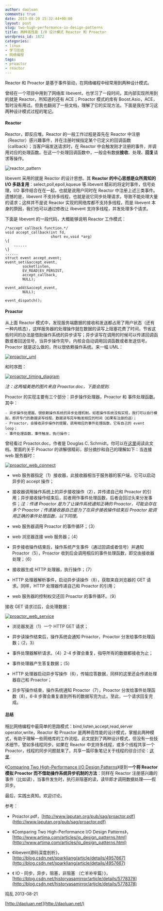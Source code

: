 ```yaml
---
author: daoluan
comments: true
date: 2013-08-20 15:32:44+00:00
layout: post
slug: two-high-performance-io-design-patterns
title: 两种高性能 I/O 设计模式 Reactor 和 Proactor
wordpress_id: 1872
categories:
- linux
- 学习总结
- 网络编程
tags:
- proactor
- reactor
---
```


Reactor 和 Proactor 是基于事件驱动，在网络编程中经常用到两种设计模式。

曾经在一个项目中用到了网络库 libevent，也学习了一段时间，其内部实现所用到的就是 Reactor，所知道的还有 ACE；Proactor 模式的库有 Boost.Asio，ACE，暂时没有用过。但我也翻阅了一些文档，理解了它的实现方法。下面是我在学习这两种设计模式过程的笔记。


#### Reactor


Reactor，即反应堆。Reactor 的一般工作过程是首先在 Reactor 中注册（Reactor）感兴趣事件，并在注册时候指定某个已定义的回调函数（callback）；当客户端发送请求时，在 Reactor 中会触发刚才注册的事件，并调用对应的处理函数。在这一个处理回调函数中，一般会有数据**接收**、处理、**回复**请求等操作。

![reactor_pattern](http://daoluan.net/blog/wp-content/uploads/2013/08/reactor_pattern.png)

libevent 采用的就是 Reactor 的设计思想。其 **Reactor 的中心思想是众所周知的 I/O 多路复用**：select,poll,epoll,kqueue 等.libevent 精彩的将定时事件，信号处理，I/O 事件结合在在一起，也就是说用户同时在 Reactor 中注册上述三类事件。遗憾的是，libevent 不支持多线程，也就是说它同步处理请求，导致不能处理大量的请求；这样并不是说 Reactor 实现的网络库都不支持多线程，而是 libevent 本身的原因，我们也可以通过修改让 ilbevent 支持多线程，并发处理多个请求。

下面是 libevent 的一段代码，大概能够说明 Reactor 工作模式：

    
    /*accept callback function.*/
    void accept_callback(int fd,
    					 short ev,void *arg)
    \{
        ......
    \}
    ......
    struct event accept_event;
    event_set(&accept_event,
    		socketlisten,
    		EV_READ|EV_PERSIST,
    		accept_callback,
    		NULL);
    
    event_add(&accept_event,
    		NULL);
    
    event_dispatch();




#### Proactor


从上面 Reactor 模式中，发现服务端数据的接收和发送都占用了用户状态（还有一种内核态），这样服务器的处理操作就在数据的读写上阻塞花费了时间，节省这些时间的办法是借助操作系统的异步读写；异步读写在调用的时候可以传递回调函数或者回送信号，当异步操作完毕，内核会自动调用回调函数或者发送信号。Proactor 就是这么做的，所以很依赖操作系统。来一幅 UML：

[![proactor_uml](http://daoluan.net/blog/wp-content/uploads/2013/08/proactor_uml.png)](http://daoluan.net/blog/wp-content/uploads/2013/08/proactor_uml.png)

和时序图：

[![proactor_timing_diagram](http://daoluan.net/blog/wp-content/uploads/2013/08/proactor_timing_diagram.png)](http://daoluan.net/blog/wp-content/uploads/2013/08/proactor_timing_diagram.png)

_注：这两幅美艳的图片来自 Proactor.doc，下面会提到._

Proactor 的实现主要有三个部分：异步操作处理器，Proactor 和 事件处理函数。其中：

    
    - 异步操作处理器，很依赖操作系统的异步处理机制，如若操作系统没有实现，我们可以自行模拟，即开专门的数据读写线程，数据读写完毕触发相应的时间（如果有注册的话）；
    - Proactor，会接收异步操作的提醒，调用相应的事件处理函数，它有自己的 event loop；
    - 事件处理函数，事件触发，执行操作；


曾经看过 Proactor.doc，作者是 Douglas C. Schmidt，你可以在[这里](http://www.laputan.org/pub/sag/proactor.pdf)阅读此文档。里面的关于 Proactor 的讲解很精彩，部分摘抄和自己的理解如下：当连接 web 服务器时：

[![proactor_web_connect](http://daoluan.net/blog/wp-content/uploads/2013/08/proactor_web_connect.png)](http://daoluan.net/blog/wp-content/uploads/2013/08/proactor_web_connect.png)



	
  * web 服务器指定（1）接收器，此接收器相当于服务器的客户端，它可以启动异步的 accept 操作；

	
  * 接收器调用操作系统上的异步接收操作（2），并传递自己和 Proactor 的引用；异步接收操作结束后，前者用作事件处理函数，后者会回过头来分发事件；_注：传递 Proactor 是为了让操作系统通知正确的 Proactor，可能会存在多个 Proactor；传递接收器自己是为了在异步接收操作结束后 Proactor 能调用正确的事件处理函数，以下同理。_

	
  * web 服务器调用 Proactor 的事件循环；（3）

	
  * web 浏览器连接 web 服务器；（4）

	
  * 异步接收操作结束后，操作系统产生事件（通过回调或者信号）并通知 Proactor（5），Proactor 收到后会调用相应的事件处理函数，即交由接收器处理；（6）

	
  * 接收器生成 HTTP 处理器，执行操作；（7）

	
  * HTTP 处理器解析事件，启动异步读操作（8），获取来自浏览器的 GET 请求。同样，HTTP 处理器传递自己和 Proactor 的引用；

	
  * web 服务器的控制权交还回 Proactor 的事件循环。（9）


接收 GET 请求过后，会处理数据：

[![proactor_web_service](http://daoluan.net/blog/wp-content/uploads/2013/08/proactor_web_service.png)](http://daoluan.net/blog/wp-content/uploads/2013/08/proactor_web_service.png)



	
  * 浏览器发送（1）一个 HTTP GET 请求；

	
  * 异步读操作结束后，操作系统会通知 Proactor，Proactor 分发给事件处理函数；（2，3）

	
  * 事件处理器解析请求。（4）2-4 步骤会重复，指导所有的数据都接收为止；

	
  * 事件处理器产生答复数据；（5）

	
  * HTTP 处理器启动异步写操作（6），传输应答数据，同样的这里还会传递处理器自己和 Proactor；

	
  * 异步写操作结束，操作系统通知 Proactor（7），Proactor 分发给事件处理函数（8）。6-8 步骤会重复直到所有的数据写完为止。至此，一个请求回复完成。




#### 总结


相比网络编程中最简单的思路模式：bind,listen,accept,read,server operator,write，Reactor 和 Proactor 是两种高性能的设计模式，掌握此两种模式，有助于理解一些网络库的工作流程。此文提到了两种设计模式，但没有一些技术细节，譬如多线程同步。如果在 Reactor 中支持多线程，或多个线程共享一个 Proactor，线程的同步问题就来了。共享一篇印象笔记关于线程的综合讨论：[这里](http://app.yinxiang.com/shard/s9/sh/732ee92e-0eac-4080-94ce-b9a04e173cdf/9b403c45ee885eb64949970fddd3417e).

《[Comparing Two High-Performance I/O Design Patterns](http://www.artima.com/articles/io_design_patterns.html)》提到**一个将 Reactor 模拟 Proactor 而不借助操作系统异步机制的方法**：同样在 Reactor 注册感兴趣的事件（比如读），当事件发生时，执行非阻塞的读，读毕即才调用数据处理——假异步。

最后，实践出真知。欢迎讨论。

参考：

- Proactor.pdf，[http://www.laputan.org/pub/sag/proactor.pdf](http://www.laputan.org/pub/sag/proactor.pdf)

- 《Comparing Two High-Performance I/O Design Patterns》，[http://www.artima.com/articles/io_design_patterns.html](http://www.artima.com/articles/io_design_patterns.html)

- 《libevent源码深度剖析》，[http://blog.csdn.net/sparkliang/article/details/4957667](http://blog.csdn.net/sparkliang/article/details/4957667)

- 《 IO - 同步，异步，阻塞，非阻塞 （亡羊补牢篇）》，[http://blog.csdn.net/historyasamirror/article/details/5778378](http://blog.csdn.net/historyasamirror/article/details/5778378)

捣乱 2013-08-21

[http://daoluan.net](http://daoluan.net/)
